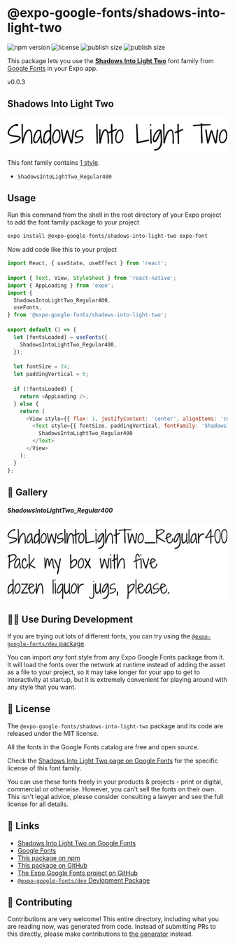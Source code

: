 # @expo-google-fonts/shadows-into-light-two

![npm version](https://flat.badgen.net/npm/v/@expo-google-fonts/shadows-into-light-two)
![license](https://flat.badgen.net/github/license/expo/google-fonts)
![publish size](https://flat.badgen.net/packagephobia/install/@expo-google-fonts/shadows-into-light-two)
![publish size](https://flat.badgen.net/packagephobia/publish/@expo-google-fonts/shadows-into-light-two)

This package lets you use the [**Shadows Into Light Two**](https://fonts.google.com/specimen/Shadows+Into+Light+Two) font family from [Google Fonts](https://fonts.google.com/) in your Expo app.

v0.0.3

## Shadows Into Light Two

![Shadows Into Light Two](./font-family.png)

This font family contains [1 style](#-gallery).

- `ShadowsIntoLightTwo_Regular400`

## Usage

Run this command from the shell in the root directory of your Expo project to add the font family package to your project
```sh
expo install @expo-google-fonts/shadows-into-light-two expo-font
```

Now add code like this to your project
```js
import React, { useState, useEffect } from 'react';

import { Text, View, StyleSheet } from 'react-native';
import { AppLoading } from 'expo';
import {
  ShadowsIntoLightTwo_Regular400,
  useFonts,
} from '@expo-google-fonts/shadows-into-light-two';

export default () => {
  let [fontsLoaded] = useFonts({
    ShadowsIntoLightTwo_Regular400,
  });

  let fontSize = 24;
  let paddingVertical = 6;

  if (!fontsLoaded) {
    return <AppLoading />;
  } else {
    return (
      <View style={{ flex: 1, justifyContent: 'center', alignItems: 'center' }}>
        <Text style={{ fontSize, paddingVertical, fontFamily: 'ShadowsIntoLightTwo_Regular400' }}>
          ShadowsIntoLightTwo_Regular400
        </Text>
      </View>
    );
  }
};

```

## 🔡 Gallery

##### ShadowsIntoLightTwo_Regular400
![ShadowsIntoLightTwo_Regular400](./893c145feef9217e5c35f97bb6d74c1068a802587acc2f5f3c35f2c2ebf8730f.ttf.png)


## 👩‍💻 Use During Development

If you are trying out lots of different fonts, you can try using the [`@expo-google-fonts/dev` package](https://github.com/expo/google-fonts/tree/master/font-packages/dev#readme).

You can import *any* font style from any Expo Google Fonts package from it. It will load the fonts
over the network at runtime instead of adding the asset as a file to your project, so it may take longer
for your app to get to interactivity at startup, but it is extremely convenient
for playing around with any style that you want.

## 📖 License

The `@expo-google-fonts/shadows-into-light-two` package and its code are released under the MIT license.

All the fonts in the Google Fonts catalog are free and open source.

Check the [Shadows Into Light Two page on Google Fonts](https://fonts.google.com/specimen/Shadows+Into+Light+Two) for the specific license of this font family.

You can use these fonts freely in your products & projects - print or digital, commercial or otherwise. However, you can't sell the fonts on their own. This isn't legal advice, please consider consulting a lawyer and see the full license for all details.

## 🔗 Links

- [Shadows Into Light Two on Google Fonts](https://fonts.google.com/specimen/Shadows+Into+Light+Two)
- [Google Fonts](https://fonts.google.com/)
- [This package on npm](https://www.npmjs.com/package/@expo-google-fonts/shadows-into-light-two)
- [This package on GitHub](https://github.com/expo/google-fonts/tree/master/font-packages/shadows-into-light-two)
- [The Expo Google Fonts project on GitHub](https://github.com/expo/google-fonts)
- [`@expo-google-fonts/dev` Devlopment Package](https://github.com/expo/google-fonts/tree/master/font-packages/dev)


## 🤝 Contributing

Contributions are very welcome! This entire directory, including what you are reading now, was generated from code. Instead of submitting PRs to this directly, please make contributions to [the generator](https://github.com/expo/google-fonts/tree/master/packages/generator) instead.
